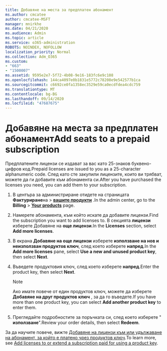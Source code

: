 ```yaml
---
title: Добавяне на места за предплатен абонамент
ms.author: cmcatee
author: cmcatee-MSFT
manager: mnirkhe
ms.date: 04/21/2020
ms.audience: Admin
ms.topic: article
ms.service: o365-administration
ROBOTS: NOINDEX, NOFOLLOW
localization_priority: Normal
ms.collection: Adm_O365
ms.custom:
- "663"
- "1500007"
ms.assetid: 9595e2e7-5f72-4b08-9e16-183fc6e9c108
ms.openlocfilehash: 144ca4097e0b1831e5772c78208e9e542577b1ca
ms.sourcegitcommit: c6692ce0fa1358ec3529e59ca0ecdfdea4cdc759
ms.translationtype: MT
ms.contentlocale: bg-BG
ms.lasthandoff: 09/14/2020
ms.locfileid: "47687675"
---
```

# <a name="add-seats-to-a-prepaid-subscription"></a><span data-ttu-id="f6d29-102">Добавяне на места за предплатен абонамент</span><span class="sxs-lookup"><span data-stu-id="f6d29-102">Add seats to a prepaid subscription</span></span>

<span data-ttu-id="f6d29-103">Предплатените лицензи се издават за вас като 25-знаков буквено-цифров код.</span><span class="sxs-lookup"><span data-stu-id="f6d29-103">Prepaid licenses are issued to you as a 25-character alphanumeric code.</span></span> <span data-ttu-id="f6d29-104">След като сте закупили лицензите, които ви трябват, можете да ги добавите към абонамента си.</span><span class="sxs-lookup"><span data-stu-id="f6d29-104">After you have purchased the licenses you need, you can add them to your subscription.</span></span> 

1. <span data-ttu-id="f6d29-105">В центъра за администриране отидете на страницата **Фактуриране**на  >  **[вашите продукти](https://go.microsoft.com/fwlink/p/?linkid=842054)** .</span><span class="sxs-lookup"><span data-stu-id="f6d29-105">In the admin center, go to the **Billing** > **[Your products](https://go.microsoft.com/fwlink/p/?linkid=842054)** page.</span></span>

2. <span data-ttu-id="f6d29-106">Намерете абонамента, към който искате да добавите лицензи.</span><span class="sxs-lookup"><span data-stu-id="f6d29-106">Find the subscription you want to add licenses to.</span></span> <span data-ttu-id="f6d29-107">В секцията **лицензи** изберете Добавяне на **още лицензи**.</span><span class="sxs-lookup"><span data-stu-id="f6d29-107">In the **Licenses** section, select **Add more licenses**.</span></span>

3. <span data-ttu-id="f6d29-108">В екрана **Добавяне на още лицензи** изберете **използване на нов и неизползван продуктов ключ**, след което изберете **напред**.</span><span class="sxs-lookup"><span data-stu-id="f6d29-108">In the **Add more licenses** pane, select **Use a new and unused product key**, then select **Next**.</span></span>

4. <span data-ttu-id="f6d29-109">Въведете продуктовия ключ, след което изберете **напред**.</span><span class="sxs-lookup"><span data-stu-id="f6d29-109">Enter the product key, then select **Next**.</span></span>

    > [!NOTE]
    > <span data-ttu-id="f6d29-110">Ако имате повече от един продуктов ключ, можете да изберете **Добавяне на друг продуктов ключ** , за да го въведете.</span><span class="sxs-lookup"><span data-stu-id="f6d29-110">If you have more than one product key, you can select **Add another product key** to enter them.</span></span>

5. <span data-ttu-id="f6d29-111">Прегледайте подробностите за поръчката си, след което изберете " **използване**".</span><span class="sxs-lookup"><span data-stu-id="f6d29-111">Review your order details, then select **Redeem**.</span></span>

<span data-ttu-id="f6d29-112">За да научите повече, вижте [Добавяне на лицензи към или удължаване на абонамент, за който е платено чрез продуктов ключ](https://docs.microsoft.com/microsoft-365/commerce/licenses/add-licenses-using-product-key).</span><span class="sxs-lookup"><span data-stu-id="f6d29-112">To learn more, see [Add licenses to or extend a subscription paid for using a product key](https://docs.microsoft.com/microsoft-365/commerce/licenses/add-licenses-using-product-key).</span></span>